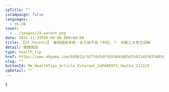 ```yaml
---
cpTitle: ""
isCampaign: false
languages:
  - zh-CN
cover:
  - ../images/24-parent.png
date: 2021-11-29T00:00:00.000+08:00
title: 【24 Parents】 鼻咽癌知多啲｜女士就不会「中招」？　拆解三大常见误解
detail: 健康資訊
type: health_tip
href: https://www.ohpama.com/689815/%E7%94%9F%E6%B4%BB%E5%81%A5%E5%BA%B7/%E5%81%A5%E5%BA%B7%E7%99%BE%E7%A7%91/%e9%bc%bb%e5%92%bd%e7%99%8c-%e6%97%a9%e6%9c%9f%e7%af%a9%e6%9f%a5/
slug: ""
buttonId: RW_HealthTips_Article_External_24PARENTS_3myths_211129
cpDetail: ""
---
```

1﻿